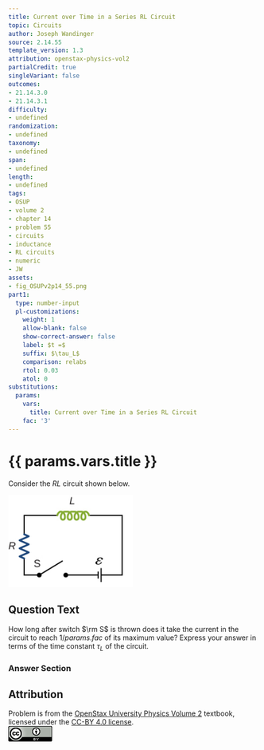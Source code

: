 ```yaml
---
title: Current over Time in a Series RL Circuit
topic: Circuits
author: Joseph Wandinger
source: 2.14.55
template_version: 1.3
attribution: openstax-physics-vol2
partialCredit: true
singleVariant: false
outcomes:
- 21.14.3.0
- 21.14.3.1
difficulty:
- undefined
randomization:
- undefined
taxonomy:
- undefined
span:
- undefined
length:
- undefined
tags:
- OSUP
- volume 2
- chapter 14
- problem 55
- circuits
- inductance
- RL circuits
- numeric
- JW
assets:
- fig_OSUPv2p14_55.png
part1:
  type: number-input
  pl-customizations:
    weight: 1
    allow-blank: false
    show-correct-answer: false
    label: $t =$
    suffix: $\tau_L$
    comparison: relabs
    rtol: 0.03
    atol: 0
substitutions:
  params:
    vars:
      title: Current over Time in a Series RL Circuit
    fac: '3'
---
```

# {{ params.vars.title }}
Consider the $RL$ circuit shown below.

<img src="fig_OSUPv2p14_55.png" width=250>

## Question Text

How long after switch $\rm S$ is thrown does it take the current in the circuit to reach $1/{{ params.fac }}$ of its maximum value?
Express your answer in terms of the time constant $\tau_L$ of the circuit.

### Answer Section

## Attribution

Problem is from the [OpenStax University Physics Volume 2](https://openstax.org/details/books/university-physics-volume-2) textbook, licensed under the [CC-BY 4.0 license](https://creativecommons.org/licenses/by/4.0/).<br>![Image representing the Creative Commons 4.0 BY license.](https://raw.githubusercontent.com/firasm/bits/master/by.png)